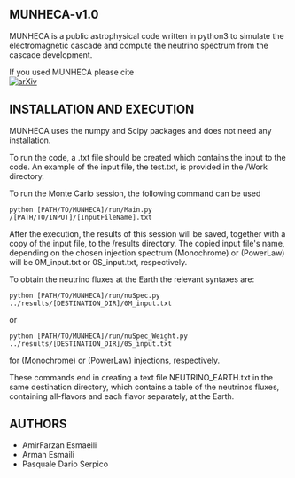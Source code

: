 ## MUNHECA-v1.0
MUNHECA is a public astrophysical code written in python3 to simulate the electromagnetic cascade and compute the neutrino spectrum from the cascade development. 

If you used MUNHECA please cite   
[![arXiv](https://img.shields.io/badge/arXiv-2310.01510%20-red.svg)](https://arxiv.org/abs/2310.01510)
## INSTALLATION AND EXECUTION
MUNHECA uses the numpy and Scipy packages and does not need any installation. 

To run the code, a .txt file should be created which contains the input to the code. 
An example of the input file, the test.txt, is provided in the /Work directory.   

To run the Monte Carlo session, the following command can be used 

```
python [PATH/TO/MUNHECA]/run/Main.py /[PATH/TO/INPUT]/[InputFileName].txt
```

After the execution, the results of this session will be saved, together with a copy 
of the input file, to the /results directory. The copied input file's name, depending on 
the chosen injection spectrum (Monochrome) or (PowerLaw) will be 0M_input.txt or 0S_input.txt, respectively.

To obtain the neutrino fluxes at the Earth the relevant syntaxes are:

```
python [PATH/TO/MUNHECA]/run/nuSpec.py ../results/[DESTINATION_DIR]/0M_input.txt
```

or

```
python [PATH/TO/MUNHECA]/run/nuSpec_Weight.py ../results/[DESTINATION_DIR]/0S_input.txt 
```

for (Monochrome) or (PowerLaw) injections, respectively. 

These commands end in creating a text file NEUTRINO_EARTH.txt in the same destination directory, 
which contains a table of the neutrinos fluxes, containing all-flavors and each flavor separately, at the Earth. 


## AUTHORS
- AmirFarzan Esmaeili
- Arman Esmaili
- Pasquale Dario Serpico





